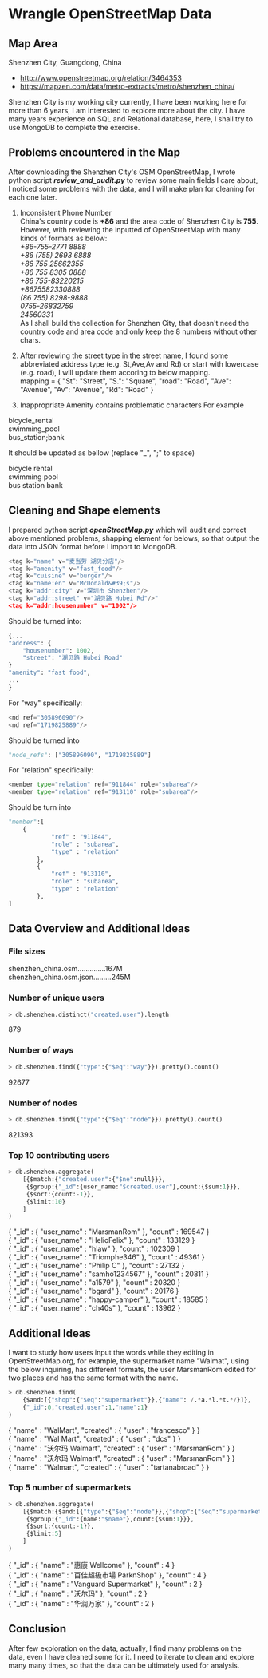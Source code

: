 
# Wrangle OpenStreetMap Data

## Map Area

Shenzhen City, Guangdong, China

* http://www.openstreetmap.org/relation/3464353
* https://mapzen.com/data/metro-extracts/metro/shenzhen_china/


Shenzhen City is my working city currently, I have been working here for more than 6 years, I am interested to explore more about the city. I have many years experience on SQL and Relational database, here, I shall try to use MongoDB to complete the exercise.

## Problems encountered in the Map

After downloading the Shenzhen City's OSM OpenStreetMap, I wrote python script ***review_and_audit.py*** to review some main fields I care about, I noticed some problems with the data, and I will make plan for cleaning for each one later. 

1. Inconsistent Phone Number  
China's country code is **+86** and the area code of Shenzhen City is **755**. However, with reviewing the inputted of OpenStreetMap with many kinds of formats as below:  
*+86-755-2771 8888  
+86 (755) 2693 6888  
+86 755 25662355  
+86 755 8305 0888  
+86 755-83220215  
+8675582330888  
(86 755) 8298-9888  
0755-26832759  
24560331*    
As I shall build the collection for Shenzhen City, that doesn't need the country code and area code and only keep the 8 numbers without other chars.

2. After reviewing the street type in the street name, I found some abbreviated address type (e.g. St,Ave,Av and Rd) or start with lowercase (e.g. road), I will update them accoring to below mapping.   
mapping = {
            "St": "Street",
            "S.": "Square",
            "road": "Road",
            "Ave": "Avenue",
            "Av": "Avenue",
            "Rd": "Road"
            }

3. Inappropriate Amenity contains problematic characters 
For example

bicycle_rental  
swimming_pool  
bus_station;bank  

It should be updated as bellow (replace "_", ";" to space)

bicycle rental  
swimming pool  
bus station bank  

## Cleaning and Shape elements

I prepared python script ***openStreetMap.py*** which will audit and correct above mentioned problems, shapping element for belows, so that output the data into JSON format before I import to MongoDB.


```python
<tag k="name" v="麦当劳 湖贝分店"/>
<tag k="amenity" v="fast_food"/>
<tag k="cuisine" v="burger"/>
<tag k="name:en" v="McDonald&#39;s"/>
<tag k="addr:city" v="深圳市 Shenzhen"/>
<tag k="addr:street" v="湖贝路 Hubei Rd"/>"
<tag k="addr:housenumber" v="1002"/>
```

Should be turned into:


```python
{...
"address": {
    "housenumber": 1002,
    "street": "湖贝路 Hubei Road"
}
"amenity": "fast food",
...
}
```

For "way" specifically:


```python
<nd ref="305896090"/>
<nd ref="1719825889"/>
```

Should be turned into


```python
"node_refs": ["305896090", "1719825889"]
```

For "relation" specifically:


```python
<member type="relation" ref="911844" role="subarea"/>
<member type="relation" ref="913110" role="subarea"/>
```

Should be turn into 


```python
"member":[
    {
            "ref" : "911844",
            "role" : "subarea",
            "type" : "relation"
        },
        {
            "ref" : "913110",
            "role" : "subarea",
            "type" : "relation"
        },
]
```

## Data Overview and Additional Ideas

### File sizes

shenzhen_china.osm..............167M  
shenzhen_china.osm.json.........245M

### Number of unique users 


```python
> db.shenzhen.distinct("created.user").length
```

879

### Number of ways


```python
> db.shenzhen.find({"type":{"$eq":"way"}}).pretty().count()
```

92677

### Number of nodes


```python
> db.shenzhen.find({"type":{"$eq":"node"}}).pretty().count()
```

821393

### Top 10 contributing users


```python
> db.shenzhen.aggregate(     
    [{$match:{"created.user":{"$ne":null}}},           
     {$group:{"_id":{user_name:"$created.user"},count:{$sum:1}}},      
     {$sort:{count:-1}},
     {$limit:10}
    ] 
)
```

{ "_id" : { "user_name" : "MarsmanRom" }, "count" : 169547 }    
{ "_id" : { "user_name" : "HelioFelix" }, "count" : 133129 }  
{ "_id" : { "user_name" : "hlaw" }, "count" : 102309 }  
{ "_id" : { "user_name" : "Triomphe346" }, "count" : 49361 }  
{ "_id" : { "user_name" : "Philip C" }, "count" : 27132 }  
{ "_id" : { "user_name" : "samho1234567" }, "count" : 20811 }  
{ "_id" : { "user_name" : "a1579" }, "count" : 20320 }  
{ "_id" : { "user_name" : "bgard" }, "count" : 20176 }  
{ "_id" : { "user_name" : "happy-camper" }, "count" : 18585 }  
{ "_id" : { "user_name" : "ch40s" }, "count" : 13962 }  

## Additional Ideas

I want to study how users input the words while they editing in OpenStreetMap.org, for example, the supermarket name "Walmat", using the below inquiring, has different formats, the user MarsmanRom edited for two places and has the same format with the name.


```python
> db.shenzhen.find(
    {$and:[{"shop":{"$eq":"supermarket"}},{"name": /.*a.*l.*t.*/}]},
    {"_id":0,"created.user":1,"name":1}
)
```

{ "name" : "WalMart", "created" : { "user" : "francesco" } }  
{ "name" : "Wal Mart", "created" : { "user" : "dcs" } }  
{ "name" : "沃尔玛 Walmart", "created" : { "user" : "MarsmanRom" } }  
{ "name" : "沃尔玛 Walmart", "created" : { "user" : "MarsmanRom" } }  
{ "name" : "Walmart", "created" : { "user" : "tartanabroad" } }  

### Top 5 number of supermarkets


```python
> db.shenzhen.aggregate(
    [{$match:{$and:[{"type":{"$eq":"node"}},{"shop":{"$eq":"supermarket"}},{"name":{"$ne":null}}]}},     
     {$group:{"_id":{name:"$name"},count:{$sum:1}}},
     {$sort:{count:-1}},
     {$limit:5}
    ]
)
```

{ "_id" : { "name" : "惠康 Wellcome" }, "count" : 4 }  
{ "_id" : { "name" : "百佳超級市場 ParknShop" }, "count" : 4 }  
{ "_id" : { "name" : "Vanguard Supermarket" }, "count" : 2 }  
{ "_id" : { "name" : "沃尔玛" }, "count" : 2 }  
{ "_id" : { "name" : "华润万家" }, "count" : 2 }  

## Conclusion

After few exploration on the data, actually, I find many problems on the data, even I have cleaned some for it. I need to iterate to clean and explore many many times, so that the data can be ultimately used for analysis.
